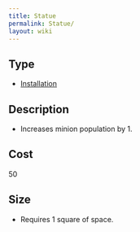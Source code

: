 ```yaml
---
title: Statue
permalink: Statue/
layout: wiki
---
```


Type
----

-   [Installation](Installation "wikilink")

Description
-----------

-   Increases minion population by 1.

Cost
----

50

Size
----

-   Requires 1 square of space.

